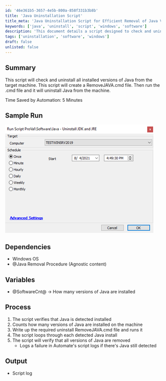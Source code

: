 ```yaml
---
id: '46e361b5-3657-4e5b-800a-858f331b3b8b'
title: 'Java Uninstallation Script'
title_meta: 'Java Uninstallation Script for Efficient Removal of Java Versions'
keywords: ['java', 'uninstall', 'script', 'windows', 'software']
description: 'This document details a script designed to check and uninstall all installed versions of Java from a target machine. It automates the process by creating and executing a RemoveJAVA.cmd file, streamlining software management and saving time in system maintenance.'
tags: ['uninstallation', 'software', 'windows']
draft: false
unlisted: false
---
```

## Summary

This script will check and uninstall all installed versions of Java from the target machine. This script will create a RemoveJAVA.cmd file. Then run the .cmd file and it will uninstall Java from the machine.

Time Saved by Automation: 5 Minutes

## Sample Run

![Sample Run](../../../static/img/Java---Uninstall-JDK-and-JRE/image_1.png)

## Dependencies

- Windows OS
- @Java Removal Procedure (Agnostic content)

## Variables

- @SoftwareCnt@ -> How many versions of Java are installed

## Process

1. The script verifies that Java is detected installed
2. Counts how many versions of Java are installed on the machine
3. Write up the required uninstall RemoveJAVA.cmd file and runs it
4. The script loops through each detected Java install
5. The script will verify that all versions of Java are removed
   - Logs a failure in Automate's script logs if there's Java still detected

## Output

- Script log






